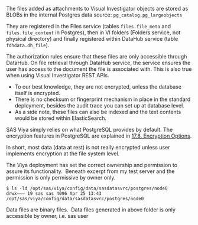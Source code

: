 The files added as attachments to Visual Investigator objects are stored as BLOBs in the internal Postgres data source: `pg_catalog.pg_largeobjects`

They are registered in the Files service (tables `files.file_meta` and `files.file_content` in Postgres), then in VI folders (Folders service, not physical directory) and finally registered within DataHub service (table `fdhdata.dh_file`).

The authorization rules ensure that these files are only accessible through DataHub. On file retrieval through DataHub service, the service ensures the user has access to the document the file is associated with. This is also true when using Visual Investigator REST APIs.


- To our best knowledge, they are not encrypted, unless the database itself is encrypted.
- There is no checksum or fingerprint mechanism in place in the standard deployment, besides the audit trace you can set up at database level.
- As a side note, these files can also be indexed and the text contents would be stored within ElasticSearch.

SAS Viya simply relies on what PostgreSQL provides by default. The encryption features in PostgreSQL are explained in [17.8. Encryption Options](https://www.postgresql.org/docs/9.4/encryption-options.html).

In short, most data (data at rest) is not really encrypted unless user implements encryption at the file system level.

The Viya deployment has set the correct ownership and permission to assure its functionality.  Beneath excerpt from my test server and the permission is only permissive by owner only.

    $ ls -ld /opt/sas/viya/config/data/sasdatasvrc/postgres/node0
    drwx——— 19 sas sas 4096 Apr 25 13:43 /opt/sas/viya/config/data/sasdatasvrc/postgres/node0

Data files are binary files.  Data files generated in above folder is only accessible by owner, i.e. sas user
